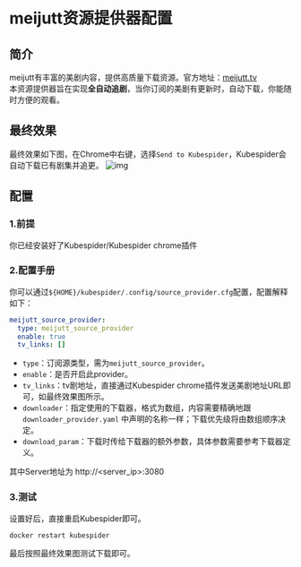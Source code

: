 # meijutt资源提供器配置
## 简介
meijutt有丰富的美剧内容，提供高质量下载资源。官方地址：[meijutt.tv](https://www.meijutt.tv/)  
本资源提供器旨在实现**全自动追剧**，当你订阅的美剧有更新时，自动下载，你能随时方便的观看。

## 最终效果
最终效果如下图，在Chrome中右键，选择`Send to Kubespider`，Kubespider会自动下载已有剧集并追更。
![img](./images/meijutt_download.gif)

## 配置
### 1.前提
你已经安装好了Kubespider/Kubespider chrome插件

### 2.配置手册
你可以通过`${HOME}/kubespider/.config/source_provider.cfg`配置，配置解释如下：
```yaml
meijutt_source_provider:
  type: meijutt_source_provider
  enable: true
  tv_links: []
```

* `type`：订阅源类型，需为`meijutt_source_provider`。
* `enable`：是否开启此provider。  
* `tv_links`：tv剧地址，直接通过Kubespider chrome插件发送美剧地址URL即可，如最终效果图所示。
* `downloader`：指定使用的下载器，格式为数组，内容需要精确地跟 `downloader_provider.yaml` 中声明的名称一样；下载优先级将由数组顺序决定。
* `download_param`：下载时传给下载器的额外参数，具体参数需要参考下载器定义。

其中Server地址为 http://<server_ip>:3080

### 3.测试
设置好后，直接重启Kubespider即可。
```sh
docker restart kubespider
```

最后按照最终效果图测试下载即可。